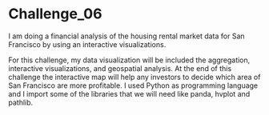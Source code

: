 # Challenge_06

I am doing a financial analysis of the housing rental market data for San Francisco by using an interactive visualizations.

For this challenge, my data visualization will be included the aggregation, interactive visualizations, and geospatial analysis. At the end of this challenge the interactive map will help any investors to decide which area of San Francisco are more profitable.
I used Python as programming language and I import some of the libraries that we will need like panda, hvplot and pathlib.